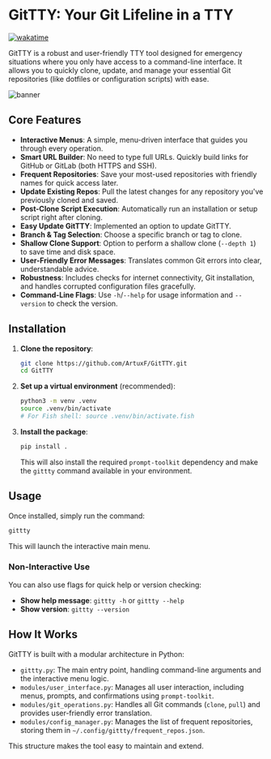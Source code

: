 # GitTTY: Your Git Lifeline in a TTY

[![wakatime](https://wakatime.com/badge/user/ce729308-d968-4fab-8b9a-eb4bdc3ddb80/project/7b8ee217-db76-4db7-b6b4-c3e50c886664.svg)](https://wakatime.com/badge/user/ce729308-d968-4fab-8b9a-eb4bdc3ddb80/project/7b8ee217-db76-4db7-b6b4-c3e50c886664)

GitTTY is a robust and user-friendly TTY tool designed for emergency situations where you only have access to a command-line interface. It allows you to quickly clone, update, and manage your essential Git repositories (like dotfiles or configuration scripts) with ease.

![banner](https://github.com/user-attachments/assets/f4e06510-9898-4cce-acf0-4cc05c8b6807)


## Core Features

*   **Interactive Menus**: A simple, menu-driven interface that guides you through every operation.
*   **Smart URL Builder**: No need to type full URLs. Quickly build links for GitHub or GitLab (both HTTPS and SSH).
*   **Frequent Repositories**: Save your most-used repositories with friendly names for quick access later.
*   **Update Existing Repos**: Pull the latest changes for any repository you've previously cloned and saved.
*   **Post-Clone Script Execution**: Automatically run an installation or setup script right after cloning.
*   **Easy Update GitTTY**: Implemented an option to update GitTTY.
*   **Branch & Tag Selection**: Choose a specific branch or tag to clone.
*   **Shallow Clone Support**: Option to perform a shallow clone (`--depth 1`) to save time and disk space.
*   **User-Friendly Error Messages**: Translates common Git errors into clear, understandable advice.
*   **Robustness**: Includes checks for internet connectivity, Git installation, and handles corrupted configuration files gracefully.
*   **Command-Line Flags**: Use `-h`/`--help` for usage information and `--version` to check the version.

## Installation

1.  **Clone the repository**:
    ```bash
    git clone https://github.com/ArtuxF/GitTTY.git
    cd GitTTY
    ```

2.  **Set up a virtual environment** (recommended):
    ```bash
    python3 -m venv .venv
    source .venv/bin/activate 
    # For Fish shell: source .venv/bin/activate.fish
    ```

3.  **Install the package**:
    ```bash
    pip install .
    ```
    This will also install the required `prompt-toolkit` dependency and make the `gittty` command available in your environment.

## Usage

Once installed, simply run the command:

```bash
gittty
```

This will launch the interactive main menu.

### Non-Interactive Use

You can also use flags for quick help or version checking:

*   **Show help message**: `gittty -h` or `gittty --help`
*   **Show version**: `gittty --version`

## How It Works

GitTTY is built with a modular architecture in Python:

*   `gittty.py`: The main entry point, handling command-line arguments and the interactive menu logic.
*   `modules/user_interface.py`: Manages all user interaction, including menus, prompts, and confirmations using `prompt-toolkit`.
*   `modules/git_operations.py`: Handles all Git commands (`clone`, `pull`) and provides user-friendly error translation.
*   `modules/config_manager.py`: Manages the list of frequent repositories, storing them in `~/.config/gittty/frequent_repos.json`.

This structure makes the tool easy to maintain and extend.

